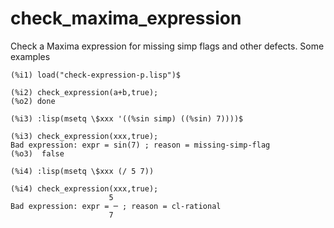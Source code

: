 # check_maxima_expression
 Check a Maxima expression for missing simp flags and other defects. Some examples

 ```
(%i1) load("check-expression-p.lisp")$

(%i2) check_expression(a+b,true);
(%o2) done

(%i3) :lisp(msetq \$xxx '((%sin simp) ((%sin) 7))))$

(%i3) check_expression(xxx,true);
Bad expression: expr = sin(7) ; reason = missing-simp-flag
(%o3)  false

(%i4) :lisp(msetq \$xxx (/ 5 7))

(%i4) check_expression(xxx,true);
                       5
Bad expression: expr = ─ ; reason = cl-rational
                       7

```
